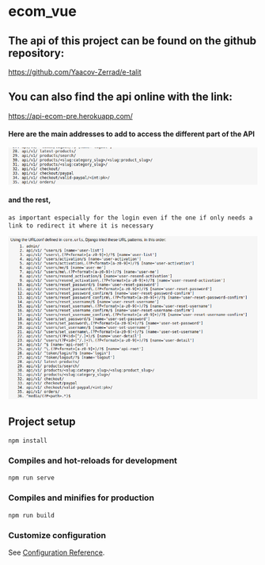 # ecom_vue

## The api of this project can be found on the github repository:
  https://github.com/Yaacov-Zerrad/e-talit

## You can also find the api online with the link:
  https://api-ecom-pre.herokuapp.com/
  
#### Here are the main addresses to add to access the different part of the API

 ![Screenshot](screen2.png) 
 
#### and the rest, 
	as important especially for the login even if the one if only needs a link to redirect it where it is necessary
 ![Screenshot](screen1.png) 
 
 
## Project setup
```
npm install
```

### Compiles and hot-reloads for development
```
npm run serve
```

### Compiles and minifies for production
```
npm run build
```

### Customize configuration
See [Configuration Reference](https://cli.vuejs.org/config/).
